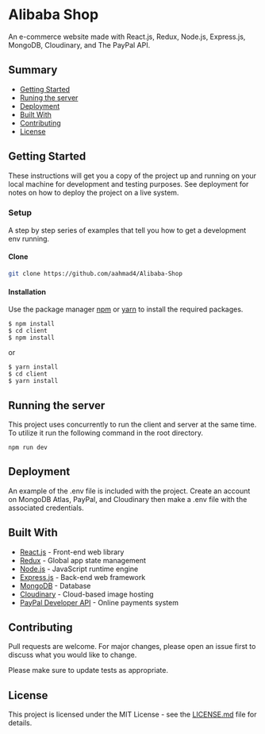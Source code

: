 # Alibaba Shop

An e-commerce website made with React.js, Redux, Node.js, Express.js, MongoDB, Cloudinary, and The PayPal API.

## Summary

  - [Getting Started](#getting-started)
  - [Runing the server](#running-the-server)
  - [Deployment](#deployment)
  - [Built With](#built-with)
  - [Contributing](#contributing)
  - [License](#license)

## Getting Started

These instructions will get you a copy of the project up and running on your local machine for development and testing purposes. See deployment for notes on how to deploy the project on a live system.

### Setup

A step by step series of examples that tell you how to get a development env running.

#### Clone

```sh
git clone https://github.com/aahmad4/Alibaba-Shop
```

#### Installation

Use the package manager [npm](https://www.npmjs.com/) or [yarn](https://yarnpkg.com/) to install the required packages.

```ssh
$ npm install
$ cd client
$ npm install
```

or

```ssh
$ yarn install
$ cd client
$ yarn install
```

## Running the server

This project uses concurrently to run the client and server at the same time. To utilize it run the following command in the root directory.

```ssh
npm run dev
```

## Deployment

An example of the .env file is included with the project. Create an account on MongoDB Atlas, PayPal, and Cloudinary then make a .env file with the associated credentials.

## Built With

* [React.js](https://reactjs.org/) - Front-end web library
* [Redux](https://redux.js.org/) - Global app state management
* [Node.js](https://nodejs.org/) - JavaScript runtime engine
* [Express.js](https://expressjs.com/) - Back-end web framework
* [MongoDB](https://www.mongodb.com/) - Database
* [Cloudinary](https://cloudinary.com/) - Cloud-based image hosting
* [PayPal Developer API](https://developer.paypal.com/) - Online payments system

## Contributing

Pull requests are welcome. For major changes, please open an issue first to discuss what you would like to change.

Please make sure to update tests as appropriate.

## License

This project is licensed under the MIT License - see the [LICENSE.md](LICENSE.md) file for details.
